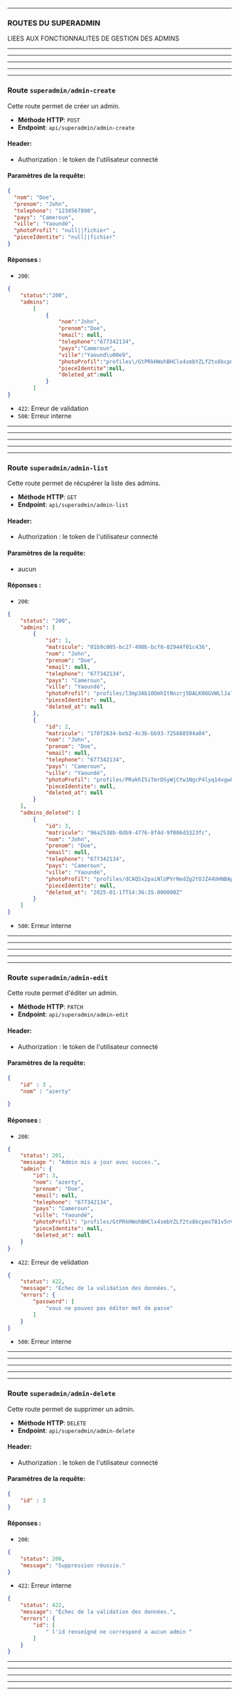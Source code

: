 
---

### ROUTES DU SUPERADMIN

LIEES AUX FONCTIONNALITES DE GESTION DES ADMINS





---
---
---

---
---



### Route `superadmin/admin-create`

Cette route permet de créer un admin.

- **Méthode HTTP**: `POST`
- **Endpoint**: `api/superadmin/admin-create`

#### Header:

- Authorization : le token de l'utilisateur connecté

#### Paramètres de la requête:

````json
{
  "nom": "Doe",
  "prenom": "John",
  "telephone": "1234567890",
  "pays": "Cameroun",
  "ville": "Yaoundé",
  "photoProfil": "null||fichier" ,
  "pieceIdentite": "null||fichier"
}
````

#### Réponses :
- `200`:
```json
{
    "status":"200",
    "admins":
        [
            {
                "nom":"John",
                "prenom":"Doe",
                "email": null,
                "telephone":"677342134",
                "pays":"Cameroun",
                "ville":"Yaound\u00e9",
                "photoProfil":"profiles\/GtPRkHWohBHClx4smbYZLf2tx8kcpmsT81v5nV9r.jpg",
                "pieceIdentite":null,
                "deleted_at":null
            }
        ]
}
```
- `422`: Erreur de validation
- `500`: Erreur interne



---
---
---

---
---


### Route `superadmin/admin-list`

Cette route permet de récupérer la liste des admins.

- **Méthode HTTP**: `GET`
- **Endpoint**: `api/superadmin/admin-list`

#### Header:

- Authorization : le token de l'utilisateur connecté

#### Paramètres de la requête:

- aucun

#### Réponses :
- `200`:  
```json
{
    "status": "200",
    "admins": [
        {
            "id": 1,
            "matricule": "01b9c005-bc27-490b-bcf0-02944f01c436",
            "nom": "John",
            "prenom": "Doe",
            "email": null,
            "telephone": "677342134",
            "pays": "Cameroun",
            "ville": "Yaoundé",
            "photoProfil": "profiles/l3mp3Ab10OmhItNnzrj5DALK06GVWLlJaT3Gq53G.jpg",
            "pieceIdentite": null,
            "deleted_at": null
        },
        {
            "id": 2,
            "matricule": "170f2634-beb2-4c3b-bb93-725688594a04",
            "nom": "John",
            "prenom": "Doe",
            "email": null,
            "telephone": "677342134",
            "pays": "Cameroun",
            "ville": "Yaoundé",
            "photoProfil": "profiles/PRakhI5iTmrDSyWjCYw1NgcP4lyq14vgwO0WvO8Z.jpg",
            "pieceIdentite": null,
            "deleted_at": null
        }
    ],
    "admins_deleted": [
        {
            "id": 3,
            "matricule": "96a2538b-0db9-4776-8f4d-9f006d3323fc",
            "nom": "John",
            "prenom": "Doe",
            "email": null,
            "telephone": "677342134",
            "pays": "Cameroun",
            "ville": "Yaoundé",
            "photoProfil": "profiles/dCAQSx2paiNlUPVrNedZg2tOJZ44UHNBApdxvPW1.jpg",
            "pieceIdentite": null,
            "deleted_at": "2025-01-17T14:36:35.000000Z"
        }
    ]
}
```
- `500`: Erreur interne

---
---
---

---
---



### Route `superadmin/admin-edit`

Cette route permet d'éditer un admin.

- **Méthode HTTP**: `PATCH`
- **Endpoint**: `api/superadmin/admin-edit`

#### Header:

- Authorization : le token de l'utilisateur connecté

#### Paramètres de la requête:

````json
{
    "id" : 3 ,
    "nom" : "azerty"

}
````

#### Réponses :
- `200`:
```json
{
    "status": 201,
    "message ": "Admin mis a jour avec succes.",
    "admin": {
        "id": 3,
        "nom": "azerty",
        "prenom": "Doe",
        "email": null,
        "telephone": "677342134",
        "pays": "Cameroun",
        "ville": "Yaoundé",
        "photoProfil": "profiles/GtPRkHWohBHClx4smbYZLf2tx8kcpmsT81v5nV9r.jpg",
        "pieceIdentite": null,
        "deleted_at": null
    }
}
```
- `422`: Erreur de velidation
````json
{
    "status": 422,
    "message": "Échec de la validation des données.",
    "errors": {
        "password": [
            "vous ne pouvez pas éditer mot de passe"
        ]
    }
}
````
- `500`: Erreur interne

---
---
---

---
---



### Route `superadmin/admin-delete`

Cette route permet de supprimer un admin.

- **Méthode HTTP**: `DELETE`
- **Endpoint**: `api/superadmin/admin-delete`

#### Header:

- Authorization : le token de l'utilisateur connecté

#### Paramètres de la requête:

````json
{
    "id" : 3 
}
````

#### Réponses :
- `200`:
```json
{
    "status": 200,
    "message": "Suppression réussie."
}
```
- `422`: Erreur interne
````json
{
    "status": 422,
    "message": "Échec de la validation des données.",
    "errors": {
        "id": [
            " l'id renseigné ne correspond a aucun admin "
        ]
    }
}
````
---
---
---

---
---




